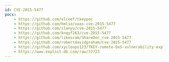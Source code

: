 ```yaml
---
id: CVE-2015-5477
pocs:
    - https://github.com/elceef/tkeypoc
    - https://github.com/hmlio/vaas-cve-2015-5477
    - https://github.com/ilanyu/cve-2015-5477
    - https://github.com/knqyf263/cve-2015-5477
    - https://github.com/likescam/ShareDoc_cve-2015-5477
    - https://github.com/robertdavidgraham/cve-2015-5477
    - https://github.com/xycloops123/TKEY-remote-DoS-vulnerability-exploit
    - https://www.exploit-db.com/raw/37723
---
```

